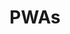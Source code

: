 ---
title: 'PWAs'
breadcrumb_title: "PWAs"
layout: 'list'
meta_title: 'PWAs - MultiSafepay Docs'
meta_description: "Sign up. Build and test your payments integration. Explore our products and services. Use our API Reference, SDKs, and wrappers. Get support."
logo: '/svgs/PWA.svg'
short_description: 'MultiSafepay plugins for progressive web applications (PWAs)'
weight: 10 
aliases:
    - /integrations/pwa/
---
